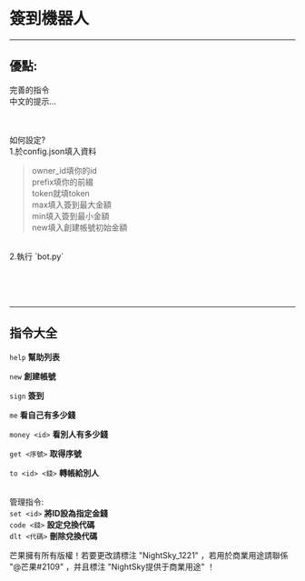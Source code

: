 # 簽到機器人
---
優點:
---
完善的指令</br>中文的提示...</br></br></br>

如何設定?</br>
1.於config.json填入資料</br>
> owner_id填你的id</br>
> prefix填你的前綴</br>
> token就填token</br>
> max填入簽到最大金額</br>
> min填入簽到最小金額</br>
> new填入創建帳號初始金額
</br>
2.執行 `bot.py`

</br></br></br>

---
指令大全
---

`help`  __幫助列表__
</br>

`new` __創建帳號__
</br>

`sign` __簽到__
</br>

`me` __看自己有多少錢__
</br>

`money <id>` __看別人有多少錢__
</br>

`get <序號>` __取得序號__
</br>

`to <id> <錢>` __轉帳給別人__
</br></br>

管理指令:</br>
`set <id>` __將ID設為指定金錢__</br>
`code <錢>` __設定兌換代碼__</br>
`dlt <代碼>` __刪除兌換代碼__

芒果擁有所有版權！若要更改請標注 "NightSky_1221" ，若用於商業用途請聯係 "@芒果#2109" ，并且標注 "NightSky提供于商業用途" ！
